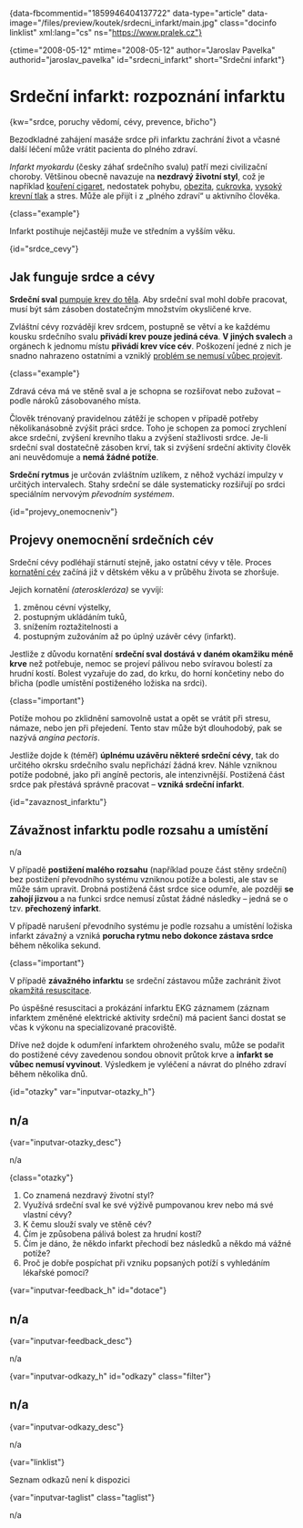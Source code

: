 
{data-fbcommentid="1859946404137722" data-type="article" data-image="/files/preview/koutek/srdecni_infarkt/main.jpg" class="docinfo linklist" xml:lang="cs" ns="https://www.pralek.cz"}

{ctime="2008-05-12" mtime="2008-05-12" author="Jaroslav Pavelka" authorid="jaroslav\_pavelka" id="srdecni\_infarkt" short="Srdeční infarkt"}

# Srdeční infarkt: rozpoznání infarktu

<!-- generated attribute kw by user_udpatekw.sh on 2020-04-17, do not edit -->

{kw="srdce, poruchy vědomí, cévy, prevence, břicho"}

Bezodkladné zahájení masáže srdce při infarktu zachrání život a včasné další léčení může vrátit pacienta do plného zdraví.

_Infarkt myokardu_ (česky záhať srdečního svalu) patří mezi civilizační choroby. Většinou obecně navazuje na **nezdravý životní styl**, což je například [kouření cigaret][1], nedostatek pohybu, [obezita][2], [cukrovka][3], [vysoký krevní tlak][4] a stres. Může ale přijít i z „plného zdraví“ u aktivního člověka.

{class="example"}

Infarkt postihuje nejčastěji muže ve středním a vyšším věku.

{id="srdce_cevy"}

## Jak funguje srdce a cévy

**Srdeční sval** [pumpuje krev do těla][4]. Aby srdeční sval mohl dobře pracovat, musí být sám zásoben dostatečným množstvím okysličené krve.

Zvláštní cévy rozvádějí krev srdcem, postupně se větví a ke každému kousku srdečního svalu **přivádí krev pouze jediná céva**. **V jiných svalech** a orgánech k jednomu místu **přivádí krev více cév**. Poškození jedné z nich je snadno nahrazeno ostatními a vzniklý [problém se nemusí vůbec projevit][5].

{class="example"}

Zdravá céva má ve stěně sval a je schopna se rozšiřovat nebo zužovat – podle nároků zásobovaného místa.

Člověk trénovaný pravidelnou zátěží je schopen v případě potřeby několikanásobně zvýšit práci srdce. Toho je schopen za pomocí zrychlení akce srdeční, zvýšení krevního tlaku a zvýšení stažlivosti srdce. Je-li srdeční sval dostatečně zásoben krví, tak si zvýšení srdeční aktivity člověk ani neuvědomuje a **nemá žádné potíže**.

**Srdeční rytmus** je určován zvláštním uzlíkem, z něhož vychází impulzy v určitých intervalech. Stahy srdeční se dále systematicky rozšiřují po srdci speciálním nervovým _převodním systémem_.

{id="projevy\_onemocneniv"}

## Projevy onemocnění srdečních cév

Srdeční cévy podléhají stárnutí stejně, jako ostatní cévy v těle. Proces [kornatění cév][6] začíná již v dětském věku a v průběhu života se zhoršuje.

Jejich kornatění _(ateroskleróza)_ se vyvíjí:

  1. změnou cévní výstelky,
  2. postupným ukládáním tuků,
  3. snížením roztažitelnosti a
  4. postupným zužováním až po úplný uzávěr cévy (infarkt).

Jestliže z důvodu kornatění **srdeční sval dostává v daném okamžiku méně krve** než potřebuje, nemoc se projeví pálivou nebo svíravou bolestí za hrudní kostí. Bolest vyzařuje do zad, do krku, do horní končetiny nebo do břicha (podle umístění postiženého ložiska na srdci).

{class="important"}

Potíže mohou po zklidnění samovolně ustat a opět se vrátit při stresu, námaze, nebo jen při přejedení. Tento stav může být dlouhodobý, pak se nazývá _angína pectoris_.

Jestliže dojde k (téměř) **úplnému uzávěru některé srdeční cévy**, tak do určitého okrsku srdečního svalu nepřichází žádná krev. Náhle vzniknou potíže podobné, jako při angíně pectoris, ale intenzivnější. Postižená část srdce pak přestává správně pracovat – **vzniká srdeční infarkt**.

{id="zavaznost\_infarktu"}

## Závažnost infarktu podle rozsahu a umístění

n/a

V případě **postižení malého rozsahu** (například pouze část stěny srdeční) bez postižení převodního systému vzniknou potíže a bolesti, ale stav se může sám upravit. Drobná postižená část srdce sice odumře, ale později **se zahojí jizvou** a na funkci srdce nemusí zůstat žádné následky – jedná se o tzv. **přechozený infarkt**.

V případě narušení převodního systému je podle rozsahu a umístění ložiska infarkt závažný a vzniká **porucha rytmu nebo dokonce zástava srdce** během několika sekund.

{class="important"}

V případě **závažného infarktu** se srdeční zástavou může zachránit život [okamžitá resuscitace][7].

Po úspěšné resuscitaci a prokázání infarktu EKG záznamem (záznam infarktem změněné elektrické aktivity srdeční) má pacient šanci dostat se včas k výkonu na specializované pracoviště.

Dříve než dojde k odumření infarktem ohroženého svalu, může se podařit do postižené cévy zavedenou sondou obnovit průtok krve a **infarkt se vůbec nemusí vyvinout**. Výsledkem je vyléčení a návrat do plného zdraví během několika dnů.

{id="otazky" var="inputvar-otazky_h"}

## n/a

{var="inputvar-otazky_desc"}

n/a

{class="otazky"}

  1. Co znamená nezdravý životní styl?
  2. Využívá srdeční sval ke své výživě pumpovanou krev nebo má své vlastní cévy?
  3. K čemu slouží svaly ve stěně cév?
  4. Čím je způsobena pálivá bolest za hrudní kostí?
  5. Čím je dáno, že někdo infarkt přechodí bez následků a někdo má vážné potíže?
  6. Proč je dobře pospíchat při vzniku popsaných potíží s vyhledáním lékařské pomoci?

{var="inputvar-feedback_h" id="dotace"}

## n/a

{var="inputvar-feedback_desc"}

n/a

{var="inputvar-odkazy_h" id="odkazy" class="filter"}

## n/a

{var="inputvar-odkazy_desc"}

n/a

{var="linklist"}

Seznam odkazů není k dispozici

{var="inputvar-taglist" class="taglist"}

n/a

 [1]: koureni_cigaret
 [2]: obezita_a_energie
 [3]: cukrovka
 [4]: krevni_tlak
 [5]: iktus
 [6]: cholesterol
 [7]: resuscitace-ozivovani

